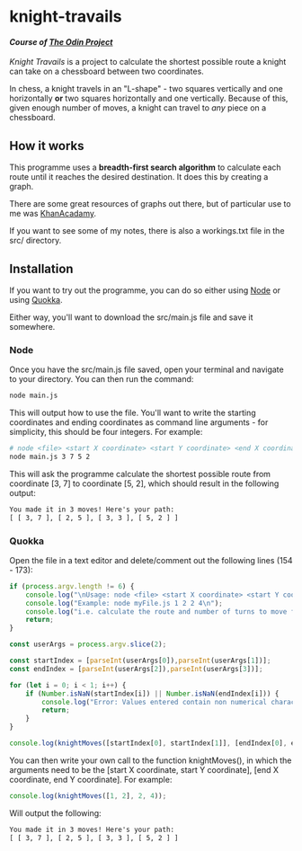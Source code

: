 # knight-travails
#### _Course of [The Odin Project](https://www.theodinproject.com/lessons/javascript-knights-travails)_

_Knight Travails_ is a project to calculate the shortest possible route a knight can take on a chessboard between two coordinates.

In chess, a knight travels in an "L-shape" - two squares vertically and one horizontally **or** two squares horizontally and one vertically. Because of this, given enough number of moves, a knight can travel to _any_ piece on a chessboard.

<!-- <p align="centre">
    <img src="https://cdn.statically.io/gh/TheOdinProject/curriculum/d30038e0aaca1f35e58e205e37a21b2c9d31053d/javascript/computer_science/project_knights_travails/imgs/01.png">
</p>
<p align="centre">From The Odin Project</p> -->

## How it works

This programme uses a **breadth-first search algorithm** to calculate each route until it reaches the desired destination. It does this by creating a graph.

There are some great resources of graphs out there, but of particular use to me was [KhanAcadamy](https://www.khanacademy.org/computing/computer-science/algorithms/graph-representation/a/representing-graphs).

If you want to see some of my notes, there is also a workings.txt file in the src/ directory.

## Installation

If you want to try out the programme, you can do so either using [Node](https://nodejs.org/en) or using [Quokka](https://quokkajs.com/docs/index.html).

Either way, you'll want to download the src/main.js file and save it somewhere.

### Node

Once you have the src/main.js file saved, open your terminal and navigate to your directory. You can then run the command:

```sh
node main.js
```

This will output how to use the file. You'll want to write the starting coordinates and ending coordinates as command line arguments - for simplicity, this should be four integers. For example:

``` sh
# node <file> <start X coordinate> <start Y coordinate> <end X coordinate> <end Y coordinate>
node main.js 3 7 5 2
```

This will ask the programme calculate the shortest possible route from coordinate [3, 7] to coordinate [5, 2], which should result in the following output:

```txt
You made it in 3 moves! Here's your path:
[ [ 3, 7 ], [ 2, 5 ], [ 3, 3 ], [ 5, 2 ] ]
```

### Quokka

Open the file in a text editor and delete/comment out the following lines (154 - 173):

```js
if (process.argv.length != 6) {
    console.log("\nUsage: node <file> <start X coordinate> <start Y coordinate> <end X coordinate> <end Y coordinate>");
    console.log("Example: node myFile.js 1 2 2 4\n");
    console.log("i.e. calculate the route and number of turns to move from [1, 2] to [2, 4]\n");
    return;
}

const userArgs = process.argv.slice(2);

const startIndex = [parseInt(userArgs[0]),parseInt(userArgs[1])];
const endIndex = [parseInt(userArgs[2]),parseInt(userArgs[3])];

for (let i = 0; i < 1; i++) {
    if (Number.isNaN(startIndex[i]) || Number.isNaN(endIndex[i])) {
        console.log("Error: Values entered contain non numerical characters. Please remove any non-numerical characters and try again.");
        return;
    }
}

console.log(knightMoves([startIndex[0], startIndex[1]], [endIndex[0], endIndex[1]]));
```

You can then write your own call to the function knightMoves(), in which the arguments need to be the [start X coordinate, start Y coordinate], [end X coordinate, end Y coordinate]. For example:

```js
console.log(knightMoves([1, 2], 2, 4));
```

Will output the following:

```txt
You made it in 3 moves! Here's your path:
[ [ 3, 7 ], [ 2, 5 ], [ 3, 3 ], [ 5, 2 ] ]
```

